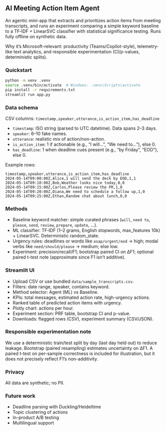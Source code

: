 ## AI Meeting Action Item Agent

An agentic mini-app that extracts and prioritizes action items from meeting transcripts, and runs an experiment comparing a simple keyword baseline to a TF‑IDF + LinearSVC classifier with statistical significance testing. Runs fully offline on synthetic data.

Why it’s Microsoft-relevant: productivity (Teams/Copilot-style), telemetry-like text analytics, and responsible experimentation (CI/p-values, deterministic splits).

### Quickstart

```bash
python -m venv .venv
source .venv/bin/activate  # Windows: .venv\Scripts\activate
pip install -r requirements.txt
streamlit run app.py
```

### Data schema

CSV columns: `timestamp,speaker,utterance,is_action_item,has_deadline`
- `timestamp`: ISO string (parsed to UTC datetime). Data spans 2–3 days.
- `speaker`: 6–10 fake names.
- `utterance`: realistic mix of action/non-action.
- `is_action_item`: 1 if actionable (e.g., “I will…”, “We need to…”), else 0.
- `has_deadline`: 1 when deadline cues present (e.g., “by Friday”, “EOD”), else 0.

Example rows:

```csv
timestamp,speaker,utterance,is_action_item,has_deadline
2024-05-14T09:00:00Z,Alice,I will send the deck by EOD,1,1
2024-05-14T09:10:00Z,Bob,Weather looks nice today,0,0
2024-05-14T09:15:00Z,Carlos,Please review the PR,1,0
2024-05-14T09:20:00Z,Diana,We need to schedule a follow up,1,0
2024-05-14T09:25:00Z,Ethan,Random chat about lunch,0,0
```

### Methods

- Baseline keyword matcher: simple curated phrases (`will`, `need to`, `please`, `send`, `review`, `prepare`, `update`, …).
- ML classifier: TF‑IDF (1–2 grams, English stopwords, max_features 10k) + LinearSVC. Deterministic random_state.
- Urgency rules: deadlines or words like `asap/urgent/eod` → high; modal verbs like `need/should/please` → medium; else low.
- Experiment: precision/recall/F1; bootstrap paired CI on ΔF1; optional paired t-test note (approximate since F1 isn’t additive).

### Streamlit UI

- Upload CSV or use bundled `data/sample_transcripts.csv`.
- Filters: date range, speaker, contains keyword.
- Method selector: Agent (ML) vs Baseline.
- KPIs: total messages, estimated action rate, high-urgency actions.
- Ranked table of predicted action items with urgency.
- Plotly chart: actions per hour.
- Experiment section: PRF table, bootstrap CI and p-value.
- Downloads: flagged rows (CSV), experiment summary (CSV/JSON).

### Responsible experimentation note

We use a deterministic train/test split by day (last day held out) to reduce leakage. Bootstrap (paired resampling) estimates uncertainty on ΔF1. A paired t-test on per-sample correctness is included for illustration, but it does not precisely reflect F1’s non-additivity.

### Privacy

All data are synthetic; no PII.

### Future work

- Deadline parsing with Duckling/Heideltime
- Topic clustering of actions
- In-product A/B testing
- Multilingual support
